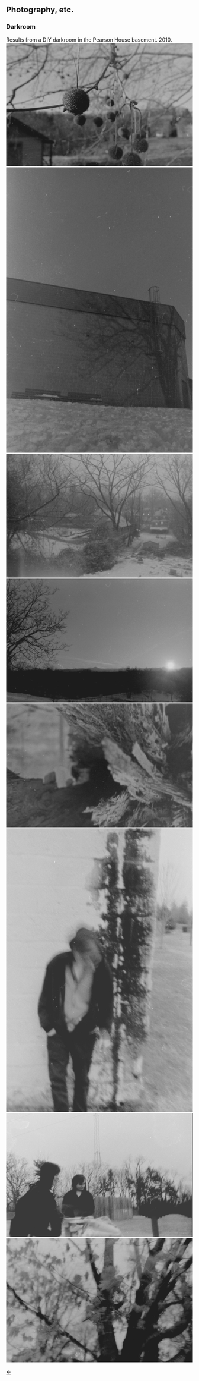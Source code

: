 ## Photography, etc.<br/>

### Darkroom<br/>

Results from a DIY darkroom in the Pearson House basement. 2010.<br/>
<img src="./images/darkroom-5.jpg">
<img src="./images/darkroom-2.jpg">
<img src="./images/darkroom-4.jpg">
<img src="./images/darkroom-7.jpg">
<img src="./images/darkroom-8.jpg">
<img src="./images/darkroom-9.jpg">
<img src="./images/darkroom-10.jpg">
<img src="./images/darkroom-11.jpg"><br/>

[&#8592;](./art)
